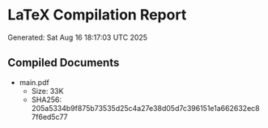 # LaTeX Compilation Report
Generated: Sat Aug 16 18:17:03 UTC 2025
## Compiled Documents
- main.pdf
  - Size: 33K
  - SHA256: 205a5334b9f875b73535d25c4a27e38d05d7c396151e1a662632ec87f6ed5c77

